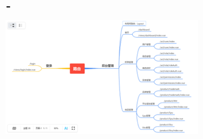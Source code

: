 # -

![image](https://github.com/Streafd/-/blob/master/%E5%BE%AE%E4%BF%A1%E5%9B%BE%E7%89%87_20230623151630.png)
